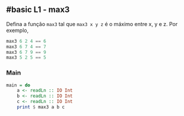 ## #basic L1 - max3


Defina a função `max3` tal que `max3 x y z` é o máximo entre x, y e z. Por exemplo,

```hs
max3 6 2 4 == 6
max3 6 7 4 == 7
max3 6 7 9 == 9
max3 5 2 5 == 5
```


<!--MAIN_BEGIN-->
### Main
```hs
main = do
    a <- readLn :: IO Int
    b <- readLn :: IO Int
    c <- readLn :: IO Int
    print $ max3 a b c

```
<!--MAIN_END-->
